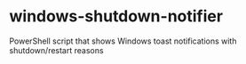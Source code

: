 # windows-shutdown-notifier
PowerShell script that shows Windows toast notifications with shutdown/restart reasons
